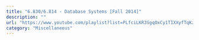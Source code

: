 ```yaml
---
title: "6.830/6.814 - Database Systems [Fall 2014]"
description: ""
url: "https://www.youtube.com/playlist?list=PLfciLKR3SgqOxCy1TIXXyfTqKzX2enDjK"
category: "Miscellaneous"
---
```

